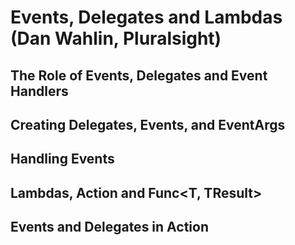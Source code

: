 # Events, Delegates and Lambdas (Dan Wahlin, Pluralsight)

## The Role of Events, Delegates and Event Handlers

## Creating Delegates, Events, and EventArgs

## Handling Events

## Lambdas, Action<T> and Func<T, TResult>

## Events and Delegates in Action


